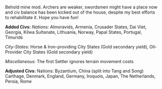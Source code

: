 Behold mine mod. Archers are weaker, swordsmen might have a place now and civ balance has been kicked out of the house, despite my best efforts to rehabilitate it. Hope you have fun!

**Added Civs:**
*Nations:*
Almoravids, Armenia, Crusader States, Dai Viet, Georgia, Kilwa Sultanate, Lithuania, Norway, Papal States, Portugal, Timurids

*City-States:*
Horse & Iron-providing City States (Gold secondary yield),
Oil-Provider City States (Gold secondary yield)

*Miscellaneous:*
The first Settler ignores terrain movement costs


**Adjusted Civs:**
Nations:
Byzantium, China (split into Tang and Song) Carthage, Denmark, England, Germany, Iroquois, Japan, The Netherlands, Persia, Rome
